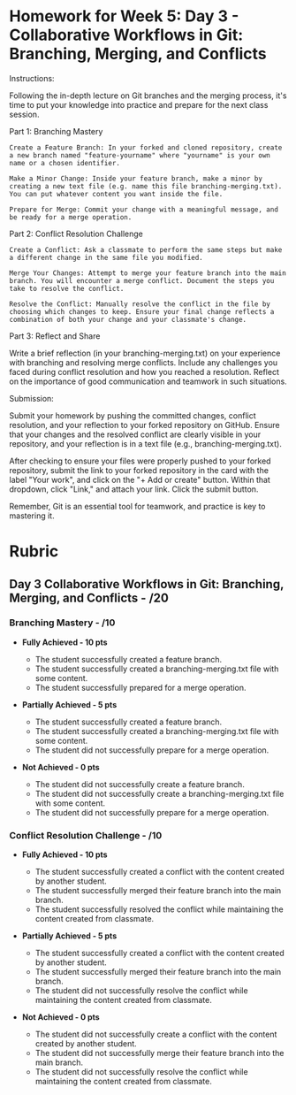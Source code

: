# Homework for Week 5: Day 3 - Collaborative Workflows in Git: Branching, Merging, and Conflicts

Instructions:

Following the in-depth lecture on Git branches and the merging process, it's time to put your knowledge into practice and prepare for the next class session.

Part 1: Branching Mastery

    Create a Feature Branch: In your forked and cloned repository, create a new branch named "feature-yourname" where "yourname" is your own name or a chosen identifier.

    Make a Minor Change: Inside your feature branch, make a minor by creating a new text file (e.g. name this file branching-merging.txt). You can put whatever content you want inside the file.

    Prepare for Merge: Commit your change with a meaningful message, and be ready for a merge operation.

<!-- !! UNSURE OF HOW WE WANT TO DO THIS PORTION, IF WE DON'T WANT TO USE PARTNERS?? I CAN'T THINK OF ANOTHER APPROACH  -->

Part 2: Conflict Resolution Challenge

    Create a Conflict: Ask a classmate to perform the same steps but make a different change in the same file you modified.

    Merge Your Changes: Attempt to merge your feature branch into the main branch. You will encounter a merge conflict. Document the steps you take to resolve the conflict.

    Resolve the Conflict: Manually resolve the conflict in the file by choosing which changes to keep. Ensure your final change reflects a combination of both your change and your classmate's change.

Part 3: Reflect and Share

Write a brief reflection (in your branching-merging.txt) on your experience with branching and resolving merge conflicts. Include any challenges you faced during conflict resolution and how you reached a resolution. Reflect on the importance of good communication and teamwork in such situations.

Submission:

Submit your homework by pushing the committed changes, conflict resolution, and your reflection to your forked repository on GitHub. Ensure that your changes and the resolved conflict are clearly visible in your repository, and your reflection is in a text file (e.g., branching-merging.txt).

After checking to ensure your files were properly pushed to your forked repository, submit the link to your forked repository in the card with the label "Your work", and click on the "+ Add or create" button. Within that dropdown, click "Link," and attach your link. Click the submit button.

Remember, Git is an essential tool for teamwork, and practice is key to mastering it.

# Rubric

## Day 3 Collaborative Workflows in Git: Branching, Merging, and Conflicts - /20

### Branching Mastery - /10

- **Fully Achieved - 10 pts**
  - The student successfully created a feature branch.
  - The student successfully created a branching-merging.txt file with some content.
  - The student successfully prepared for a merge operation.

- **Partially Achieved - 5 pts**
  - The student successfully created a feature branch.
  - The student successfully created a branching-merging.txt file with some content.
  - The student did not successfully prepare for a merge operation.

- **Not Achieved - 0 pts**
  - The student did not successfully create a feature branch.
  - The student did not successfully create a branching-merging.txt file with some content.
  - The student did not successfully prepare for a merge operation.

### Conflict Resolution Challenge - /10

- **Fully Achieved - 10 pts**
  - The student successfully created a conflict with the content created by another student.
  - The student successfully merged their feature branch into the main branch.
  - The student successfully resolved the conflict while maintaining the content created from classmate.

- **Partially Achieved - 5 pts**
  - The student successfully created a conflict with the content created by another student.
  - The student successfully merged their feature branch into the main branch.
  - The student did not successfully resolve the conflict while maintaining the content created from classmate.

- **Not Achieved - 0 pts**
  - The student did not successfully create a conflict with the content created by another student.
  - The student did not successfully merge their feature branch into the main branch.
  - The student did not successfully resolve the conflict while maintaining the content created from classmate.

